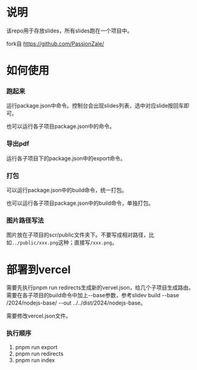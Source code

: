 # 说明

该repo用于存放slides，所有slides跑在一个项目中。

fork自 https://github.com/PassionZale/

# 如何使用

### 跑起来

运行package.json中命令。控制台会出现slides列表，选中对应slide按回车即可。

也可以运行各子项目package.json中的命令。

### 导出pdf

运行各子项目下的package.json中的export命令。

### 打包

可以运行package.json中的build命令，统一打包。

也可以运行各子项目package.json中的build命令，单独打包。

### 图片路径写法

图片放在子项目的scr/public文件夹下。不要写成相对路径，比如`../public/xxx.png`这种；直接写`/xxx.png`。

# 部署到vercel

需要先执行pnpm run redirects生成新的vervel.json，给几个子项目生成路由。需要在各子项目的build命令中加上--base参数，参考slidev build --base /2024/nodejs-base/ --out ../../dist/2024/nodejs-base。

需要修改vercel.json文件。

### 执行顺序

1. pnpm run export
2. pnpm run redirects
3. pnpm run index

